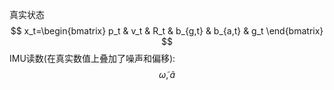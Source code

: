 真实状态
$$ x_t=\begin{bmatrix} p_t & v_t & R_t & b_{g,t} & b_{a,t} & g_t \end{bmatrix} $$
IMU读数(在真实数值上叠加了噪声和偏移):
$$ \widetilde{\omega}, \widetilde{a} $$

